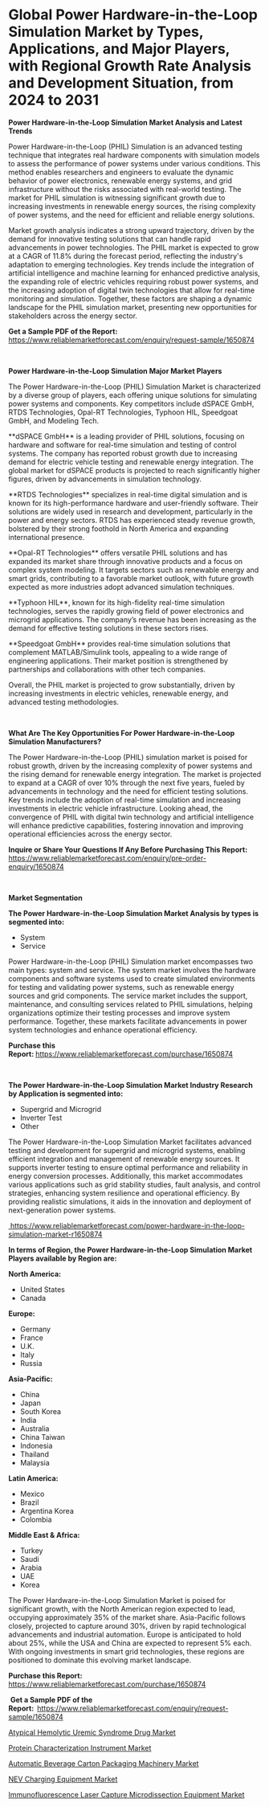 <p><h1>Global Power Hardware-in-the-Loop Simulation Market by Types, Applications, and Major Players, with Regional Growth Rate Analysis and Development Situation, from 2024 to 2031</h1></p><p><strong>Power Hardware-in-the-Loop Simulation Market Analysis and Latest Trends</strong></p>
<p><p>Power Hardware-in-the-Loop (PHIL) Simulation is an advanced testing technique that integrates real hardware components with simulation models to assess the performance of power systems under various conditions. This method enables researchers and engineers to evaluate the dynamic behavior of power electronics, renewable energy systems, and grid infrastructure without the risks associated with real-world testing. The market for PHIL simulation is witnessing significant growth due to increasing investments in renewable energy sources, the rising complexity of power systems, and the need for efficient and reliable energy solutions.</p><p>Market growth analysis indicates a strong upward trajectory, driven by the demand for innovative testing solutions that can handle rapid advancements in power technologies. The PHIL market is expected to grow at a CAGR of 11.8% during the forecast period, reflecting the industry's adaptation to emerging technologies. Key trends include the integration of artificial intelligence and machine learning for enhanced predictive analysis, the expanding role of electric vehicles requiring robust power systems, and the increasing adoption of digital twin technologies that allow for real-time monitoring and simulation. Together, these factors are shaping a dynamic landscape for the PHIL simulation market, presenting new opportunities for stakeholders across the energy sector.</p></p>
<p><strong>Get a Sample PDF of the Report:&nbsp;</strong> <a href="https://www.reliablemarketforecast.com/enquiry/request-sample/1650874?utm_campaign=1130&utm_medium=2&utm_source=Github&utm_content=ia&utm_term=08122024&utm_id=power-hardware-in-the-loop-simulation">https://www.reliablemarketforecast.com/enquiry/request-sample/1650874</a></p>
<p>&nbsp;</p>
<p><strong>Power Hardware-in-the-Loop Simulation Major Market Players</strong></p>
<p><p>The Power Hardware-in-the-Loop (PHIL) Simulation Market is characterized by a diverse group of players, each offering unique solutions for simulating power systems and components. Key competitors include dSPACE GmbH, RTDS Technologies, Opal-RT Technologies, Typhoon HIL, Speedgoat GmbH, and Modeling Tech.</p><p>**dSPACE GmbH** is a leading provider of PHIL solutions, focusing on hardware and software for real-time simulation and testing of control systems. The company has reported robust growth due to increasing demand for electric vehicle testing and renewable energy integration. The global market for dSPACE products is projected to reach significantly higher figures, driven by advancements in simulation technology.</p><p>**RTDS Technologies** specializes in real-time digital simulation and is known for its high-performance hardware and user-friendly software. Their solutions are widely used in research and development, particularly in the power and energy sectors. RTDS has experienced steady revenue growth, bolstered by their strong foothold in North America and expanding international presence.</p><p>**Opal-RT Technologies** offers versatile PHIL solutions and has expanded its market share through innovative products and a focus on complex system modeling. It targets sectors such as renewable energy and smart grids, contributing to a favorable market outlook, with future growth expected as more industries adopt advanced simulation techniques.</p><p>**Typhoon HIL**, known for its high-fidelity real-time simulation technologies, serves the rapidly growing field of power electronics and microgrid applications. The company’s revenue has been increasing as the demand for effective testing solutions in these sectors rises.</p><p>**Speedgoat GmbH** provides real-time simulation solutions that complement MATLAB/Simulink tools, appealing to a wide range of engineering applications. Their market position is strengthened by partnerships and collaborations with other tech companies.</p><p>Overall, the PHIL market is projected to grow substantially, driven by increasing investments in electric vehicles, renewable energy, and advanced testing methodologies.</p></p>
<p>&nbsp;</p>
<p><strong>What Are The Key Opportunities For Power Hardware-in-the-Loop Simulation Manufacturers?</strong></p>
<p><p>The Power Hardware-in-the-Loop (PHIL) simulation market is poised for robust growth, driven by the increasing complexity of power systems and the rising demand for renewable energy integration. The market is projected to expand at a CAGR of over 10% through the next five years, fueled by advancements in technology and the need for efficient testing solutions. Key trends include the adoption of real-time simulation and increasing investments in electric vehicle infrastructure. Looking ahead, the convergence of PHIL with digital twin technology and artificial intelligence will enhance predictive capabilities, fostering innovation and improving operational efficiencies across the energy sector.</p></p>
<p><strong>Inquire or Share Your Questions If Any Before Purchasing This Report:</strong> <a href="https://www.reliablemarketforecast.com/enquiry/pre-order-enquiry/1650874?utm_campaign=1130&utm_medium=2&utm_source=Github&utm_content=ia&utm_term=08122024&utm_id=power-hardware-in-the-loop-simulation">https://www.reliablemarketforecast.com/enquiry/pre-order-enquiry/1650874</a></p>
<p>&nbsp;</p>
<p><strong>Market Segmentation</strong></p>
<p><strong>The Power Hardware-in-the-Loop Simulation Market Analysis by types is segmented into:</strong></p>
<p><ul><li>System</li><li>Service</li></ul></p>
<p><p>Power Hardware-in-the-Loop (PHIL) Simulation market encompasses two main types: system and service. The system market involves the hardware components and software systems used to create simulated environments for testing and validating power systems, such as renewable energy sources and grid components. The service market includes the support, maintenance, and consulting services related to PHIL simulations, helping organizations optimize their testing processes and improve system performance. Together, these markets facilitate advancements in power system technologies and enhance operational efficiency.</p></p>
<p><strong>Purchase this Report:&nbsp;</strong><a href="https://www.reliablemarketforecast.com/purchase/1650874?utm_campaign=1130&utm_medium=2&utm_source=Github&utm_content=ia&utm_term=08122024&utm_id=power-hardware-in-the-loop-simulation">https://www.reliablemarketforecast.com/purchase/1650874</a></p>
<p>&nbsp;</p>
<p><strong>The Power Hardware-in-the-Loop Simulation Market Industry Research by Application is segmented into:</strong></p>
<p><ul><li>Supergrid and Microgrid</li><li>Inverter Test</li><li>Other</li></ul></p>
<p><p>The Power Hardware-in-the-Loop Simulation Market facilitates advanced testing and development for supergrid and microgrid systems, enabling efficient integration and management of renewable energy sources. It supports inverter testing to ensure optimal performance and reliability in energy conversion processes. Additionally, this market accommodates various applications such as grid stability studies, fault analysis, and control strategies, enhancing system resilience and operational efficiency. By providing realistic simulations, it aids in the innovation and deployment of next-generation power systems.</p></p>
<p><a href="https://www.reliablemarketforecast.com/power-hardware-in-the-loop-simulation-market-r1650874?utm_campaign=1130&utm_medium=2&utm_source=Github&utm_content=ia&utm_term=08122024&utm_id=power-hardware-in-the-loop-simulation">&nbsp;https://www.reliablemarketforecast.com/power-hardware-in-the-loop-simulation-market-r1650874</a></p>
<p><strong>In terms of Region, the Power Hardware-in-the-Loop Simulation Market Players available by Region are:</strong></p>
<p>
    <p> <strong> North America: </strong>
        <ul>
            <li>United States</li>
            <li>Canada</li>
        </ul>
        </p> 
    <p> <strong> Europe: </strong>
        <ul>
            <li>Germany</li>
            <li>France</li>
            <li>U.K.</li>
            <li>Italy</li>
            <li>Russia</li>
        </ul>
        </p> 
    <p> <strong> Asia-Pacific: </strong>
        <ul>
            <li>China</li>
            <li>Japan</li>
            <li>South Korea</li>
            <li>India</li>
            <li>Australia</li>
            <li>China Taiwan</li>
            <li>Indonesia</li>
            <li>Thailand</li>
            <li>Malaysia</li>
        </ul>
        </p> 
    <p> <strong> Latin America: </strong>
        <ul>
            <li>Mexico</li>
            <li>Brazil</li>
            <li>Argentina Korea</li>
            <li>Colombia</li>
        </ul>
        </p> 
    <p> <strong> Middle East & Africa: </strong>
        <ul>
            <li>Turkey</li>
            <li>Saudi</li>
            <li>Arabia</li>
            <li>UAE</li>
            <li>Korea</li>
        </ul>
    </p>
    </p>
<p><p>The Power Hardware-in-the-Loop Simulation Market is poised for significant growth, with the North American region expected to lead, occupying approximately 35% of the market share. Asia-Pacific follows closely, projected to capture around 30%, driven by rapid technological advancements and industrial automation. Europe is anticipated to hold about 25%, while the USA and China are expected to represent 5% each. With ongoing investments in smart grid technologies, these regions are positioned to dominate this evolving market landscape.</p></p>
<p><strong>Purchase this Report: </strong><a href="https://www.reliablemarketforecast.com/purchase/1650874?utm_campaign=1130&utm_medium=2&utm_source=Github&utm_content=ia&utm_term=08122024&utm_id=power-hardware-in-the-loop-simulation">https://www.reliablemarketforecast.com/purchase/1650874</a></p>
<p>&nbsp;<strong>Get a Sample PDF of the Report:&nbsp;&nbsp;</strong><a href="https://www.reliablemarketforecast.com/enquiry/request-sample/1650874?utm_campaign=1130&utm_medium=2&utm_source=Github&utm_content=ia&utm_term=08122024&utm_id=power-hardware-in-the-loop-simulation">https://www.reliablemarketforecast.com/enquiry/request-sample/1650874</a></p>
<p><strong></strong></p>
<p><p><a href="https://www.linkedin.com/pulse/the-sympatico-insight-9odme?utm_campaign=1130&utm_medium=2&utm_source=Github&utm_content=ia&utm_term=08122024&utm_id=power-hardware-in-the-loop-simulation">Atypical Hemolytic Uremic Syndrome Drug Market</a></p><p><a href="https://www.linkedin.com/pulse/the-sympatico-insight-9odme?utm_campaign=1130&utm_medium=2&utm_source=Github&utm_content=ia&utm_term=08122024&utm_id=power-hardware-in-the-loop-simulation">Protein Characterization Instrument Market</a></p><p><a href="https://www.linkedin.com/pulse/significant-growth-expected-automatic-beverage-carton-packaging-3sjvc?utm_campaign=1130&utm_medium=2&utm_source=Github&utm_content=ia&utm_term=08122024&utm_id=power-hardware-in-the-loop-simulation">Automatic Beverage Carton Packaging Machinery Market</a></p><p><a href="https://github.com/RickHolmes3/Market-Research-Report-List-7/blob/main/nev-charging-equipment-market.md?utm_campaign=1130&utm_medium=2&utm_source=Github&utm_content=ia&utm_term=08122024&utm_id=power-hardware-in-the-loop-simulation">NEV Charging Equipment Market</a></p><p><a href="https://www.linkedin.com/pulse/t-insight-dial-ziosf?utm_campaign=1130&utm_medium=2&utm_source=Github&utm_content=ia&utm_term=08122024&utm_id=power-hardware-in-the-loop-simulation">Immunofluorescence Laser Capture Microdissection Equipment Market</a></p></p>